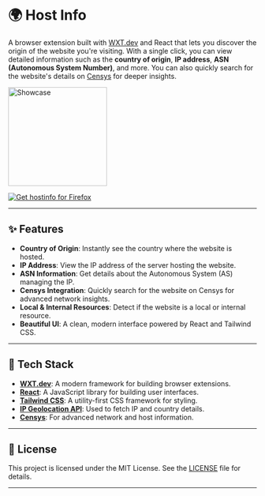 # 🌍 Host Info

A browser extension built with [WXT.dev](https://wxt.dev) and React that lets you discover the origin of the website you're visiting. With a single click, you can view detailed information such as the **country of origin**, **IP address**, **ASN (Autonomous System Number)**, and more. You can also quickly search for the website's details on [Censys](https://censys.io) for deeper insights.

<img src="https://github.com/user-attachments/assets/83a6316c-54b8-41a8-8d43-c794a5f62696" alt="Showcase" width="200"/>

<a href="https://addons.mozilla.org/addon/hostinfo/"><img src="https://github.com/user-attachments/assets/4e69214c-c11a-4202-919a-fac7d58dbb55" alt="Get hostinfo for Firefox"></a>

---

## ✨ Features

- **Country of Origin**: Instantly see the country where the website is hosted.
- **IP Address**: View the IP address of the server hosting the website.
- **ASN Information**: Get details about the Autonomous System (AS) managing the IP.
- **Censys Integration**: Quickly search for the website on Censys for advanced network insights.
- **Local & Internal Resources**: Detect if the website is a local or internal resource.
- **Beautiful UI**: A clean, modern interface powered by React and Tailwind CSS.

---

## 🧰 Tech Stack

- **[WXT.dev](https://wxt.dev)**: A modern framework for building browser extensions.
- **[React](https://react.dev)**: A JavaScript library for building user interfaces.
- **[Tailwind CSS](https://tailwindcss.com)**: A utility-first CSS framework for styling.
- **[IP Geolocation API](https://ip.albert.lol)**: Used to fetch IP and country details.
- **[Censys](https://censys.io)**: For advanced network and host information.

---

## 📄 License

This project is licensed under the MIT License. See the [LICENSE](LICENSE) file for details.

---
